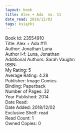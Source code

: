 ```yaml
---
layout: book
title: Alex + Ada  no. 11
date_read: 2018/12/03
tags: książki
---
```


Book Id: 23554910<br />
Title: Alex + Ada #11<br />
Author: Jonathan Luna<br />
Author l-f: Luna, Jonathan<br />
Additional Authors: Sarah Vaughn<br />
ISBN: <br />
My Rating: 5<br />
Average Rating: 4.28<br />
Publisher:  Image Comics<br />
Binding: Paperback<br />
Number of Pages: 32<br />
Year Published: 2014<br />
Date Read: <br />
Date Added: 2018/12/02<br />
Exclusive Shelf: read<br />
Read Count: 1<br />
Owned Copies: 0<br />


